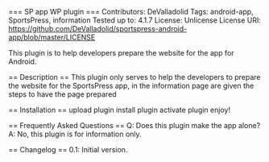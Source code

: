 === SP app WP plugin ===
Contributors: DeValladolid
Tags: android-app, SportsPress, information
Tested up to: 4.1.7
License: Unlicense
License URI: https://github.com/DeValladolid/sportspress-android-app/blob/master/LICENSE

This plugin is to help developers prepare the website for the app for Android.

== Description ==
This plugin only serves to help the developers to prepare the website for the SportsPress app, in the information page are given the steps to have the page prepared

== Installation ==
upload plugin
install plugin
activate plugin
enjoy!

== Frequently Asked Questions ==
Q: Does this plugin make the app alone?
A: No, this plugin is for information only.

== Changelog ==
0.1: Initial version.
